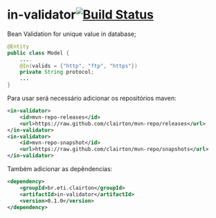 # in-validator[![Build Status](https://drone.io/github.com/clairton/in-validator/status.png)](https://drone.io/github.com/clairton/in-validator/latest)

Bean Validation for unique value in database;

```java
@Entity
public class Model {
	....
	@In(valids = {"http", "ftp", "https"})
	private String protocol;
	...
}
```

Para usar será necessário adicionar os repositórios maven:

```xml
<in-validator>
	<id>mvn-repo-releases</id>
	<url>https://raw.github.com/clairton/mvn-repo/releases</url>
</in-validator>
<in-validator>
	<id>mvn-repo-snapshot</id>
	<url>https://raw.github.com/clairton/mvn-repo/snapshots</url>
</in-validator>
```
 Também adicionar as depêndencias:
```xml
<dependency>
    <groupId>br.eti.clairton</groupId>
	<artifactId>in-validator</artifactId>
	<version>0.1.0</version>
</dependency>
```
